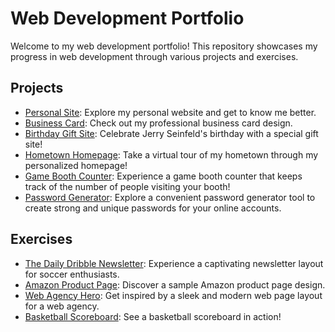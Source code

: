 # Web Development Portfolio

Welcome to my web development portfolio! This repository showcases my progress in web development through various projects and exercises.

## Projects

- [Personal Site](https://dulcet-mousse-84a6f6.netlify.app/): Explore my personal website and get to know me better.
- [Business Card](https://business-card-evanl.netlify.app/): Check out my professional business card design.
- [Birthday Gift Site](https://birthday-gift-site-evanl.netlify.app/): Celebrate Jerry Seinfeld's birthday with a special gift site!
- [Hometown Homepage](https://hometown-homepage-evanl.netlify.app/): Take a virtual tour of my hometown through my personalized homepage!
- [Game Booth Counter](https://game-booth-counter-evanl.netlify.app/): Experience a game booth counter that keeps track of the number of people visiting your booth!
- [Password Generator](https://password-generator-evanl.netlify.app/): Explore a convenient password generator tool to create strong and unique passwords for your online accounts.

## Exercises

- [The Daily Dribble Newsletter](https://the-daily-dribble-newsletter-evanl.netlify.app/): Experience a captivating newsletter layout for soccer enthusiasts.
- [Amazon Product Page](https://amazon-product-page-evanl.netlify.app/): Discover a sample Amazon product page design.
- [Web Agency Hero](https://web-agency-hero-evanl.netlify.app/): Get inspired by a sleek and modern web page layout for a web agency.
- [Basketball Scoreboard](https://basketball-scoreboard-evanl.netlify.app): See a basketball scoreboard in action!